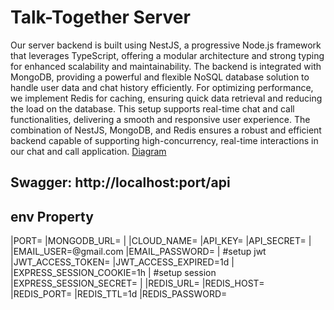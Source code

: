 # Talk-Together Server
Our server backend is built using NestJS, a progressive Node.js framework that leverages TypeScript, offering a modular architecture and strong typing for enhanced scalability and maintainability. The backend is integrated with MongoDB, providing a powerful and flexible NoSQL database solution to handle user data and chat history efficiently. For optimizing performance, we implement Redis for caching, ensuring quick data retrieval and reducing the load on the database. This setup supports real-time chat and call functionalities, delivering a smooth and responsive user experience. The combination of NestJS, MongoDB, and Redis ensures a robust and efficient backend capable of supporting high-concurrency, real-time interactions in our chat and call application.
<a href="https://dbdiagram.io/d/chat-app-677bed0f32a2da11cf1ea2a3">Diagram</a>

## Swagger: http://localhost:port/api

## env Property
|PORT=
|MONGODB_URL=
|
|CLOUD_NAME=
|API_KEY=
|API_SECRET=
|
|EMAIL_USER=@gmail.com
|EMAIL_PASSWORD=
|
#setup jwt
|JWT_ACCESS_TOKEN=
|JWT_ACCESS_EXPIRED=1d
|
|EXPRESS_SESSION_COOKIE=1h
|
#setup session
|EXPRESS_SESSION_SECRET=
|
|REDIS_URL=
|REDIS_HOST=
|REDIS_PORT=
|REDIS_TTL=1d
|REDIS_PASSWORD=
